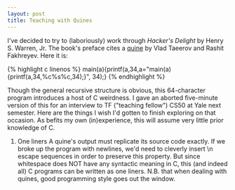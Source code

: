 ```yaml
---
layout: post
title: Teaching with Quines
---
```

I've decided to try to (laboriously) work through *Hacker's Delight* by Henry S. Warren, Jr. The book's preface cites a [quine](http://en.wikipedia.org/wiki/Quine_(computing)) by Vlad Taeerov and Rashit Fakhreyev. Here it is:

{% highlight c linenos %}
main(a){printf(a,34,a="main(a){printf(a,34,%c%s%c,34);}", 34);}
{% endhighlight %}

Though the general recursive structure is obvious, this 64-character program introduces a host of C weirdness. I gave an aborted five-minute version of this for an interview to TF ("teaching fellow") CS50 at Yale next semester. Here are the things I wish I'd gotten to finish exploring on that occasion. As befits my own (in)experience, this will assume very little prior knowledge of C.

1. One liners
A quine's output must replicate its source code exactly. If we broke up the program with newlines, we'd need to cleverly insert \n escape sequences in order to preserve this property. But since whitespace does NOT have any syntactic meaning in C, this (and indeed all) C programs can be written as one liners. N.B. that when dealing with quines, good programming style goes out the window.


